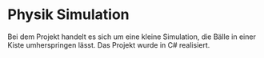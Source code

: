 Physik Simulation
================

Bei dem Projekt handelt es sich um eine kleine Simulation, die Bälle in einer Kiste umherspringen lässt. Das Projekt wurde in C# realisiert.